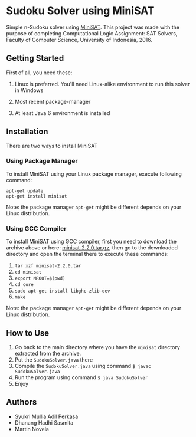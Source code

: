 # Sudoku Solver using MiniSAT

Simple n-Sudoku solver using [MiniSAT](http://minisat.se/). This project was made with the purpose of completing Computational Logic Assignment: SAT Solvers, Faculty of Computer Science, University of Indonesia, 2016.

## Getting Started

First of all, you need these:

1. Linux is preferred. You'll need Linux-alike environment to run this solver in Windows

2. Most recent package-manager

3. At least Java 6 environment is installed

## Installation

There are two ways to install MiniSAT

### Using Package Manager

To install MiniSAT using your Linux package manager, execute following command:

```
apt-get update
apt-get install minisat
```

Note: the package manager `apt-get` might be different depends on your Linux distribution.

### Using GCC Compiler

To install MiniSAT using GCC compiler, first you need to download the archive above or here: [minisat-2.2.0.tar.gz](http://minisat.se/MiniSat.html), then go to the downloaded directory and open the terminal there to execute these commands:

1. `tar xzf minisat-2.2.0.tar`
2. `cd minisat`
3. `export MROOT=$(pwd)`
4. `cd core`
5. `sudo apt-get install libghc-zlib-dev`
6. `make`

Note: the package manager `apt-get` might be different depends on your Linux distribution.

## How to Use

1. Go back to the main directory where you have the `minisat` directory extracted from the archive.
2. Put the `SudokuSolver.java` there
3. Compile the `SudokuSolver.java` using command `$ javac SudokuSolver.java`
4. Run the program using command `$ java SudokuSolver`
5. Enjoy

## Authors

* Syukri Mullia Adil Perkasa
* Dhanang Hadhi Sasmita
* Martin Novela